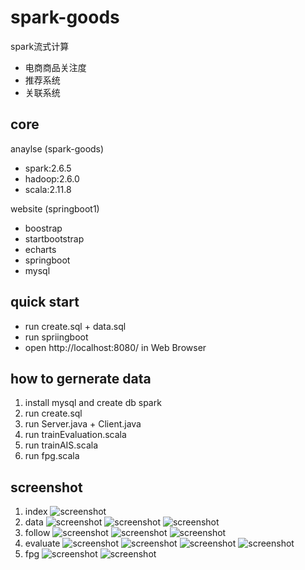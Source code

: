 # spark-goods
spark流式计算    
- 电商商品关注度
- 推荐系统
- 关联系统

## core
anaylse (spark-goods)    
- spark:2.6.5
- hadoop:2.6.0
- scala:2.11.8

website (springboot1)    
- boostrap
- startbootstrap
- echarts
- springboot
- mysql

## quick start
- run create.sql + data.sql
- run spriingboot
- open http://localhost:8080/ in Web Browser

## how to gernerate data
1. install mysql and create db spark
2. run create.sql
2. run Server.java + Client.java
3. run trainEvaluation.scala
4. run trainAIS.scala
5. run fpg.scala


## screenshot
1. index
![screenshot](https://raw.githubusercontent.com/isnxt/spark-goods/master/screenshot/1.png)
2. data
![screenshot](https://raw.githubusercontent.com/isnxt/spark-goods/master/screenshot/2.png)
![screenshot](https://raw.githubusercontent.com/isnxt/spark-goods/master/screenshot/3.png)
![screenshot](https://raw.githubusercontent.com/isnxt/spark-goods/master/screenshot/4.png)
3. follow
![screenshot](https://raw.githubusercontent.com/isnxt/spark-goods/master/screenshot/5.png)
![screenshot](https://raw.githubusercontent.com/isnxt/spark-goods/master/screenshot/6.png)
![screenshot](https://raw.githubusercontent.com/isnxt/spark-goods/master/screenshot/7.png)
4. evaluate
![screenshot](https://raw.githubusercontent.com/isnxt/spark-goods/master/screenshot/8.png)
![screenshot](https://raw.githubusercontent.com/isnxt/spark-goods/master/screenshot/9.png)
![screenshot](https://raw.githubusercontent.com/isnxt/spark-goods/master/screenshot/10.png)
![screenshot](https://raw.githubusercontent.com/isnxt/spark-goods/master/screenshot/11.png)
5. fpg
![screenshot](https://raw.githubusercontent.com/isnxt/spark-goods/master/screenshot/12.png)
![screenshot](https://raw.githubusercontent.com/isnxt/spark-goods/master/screenshot/13.png)
